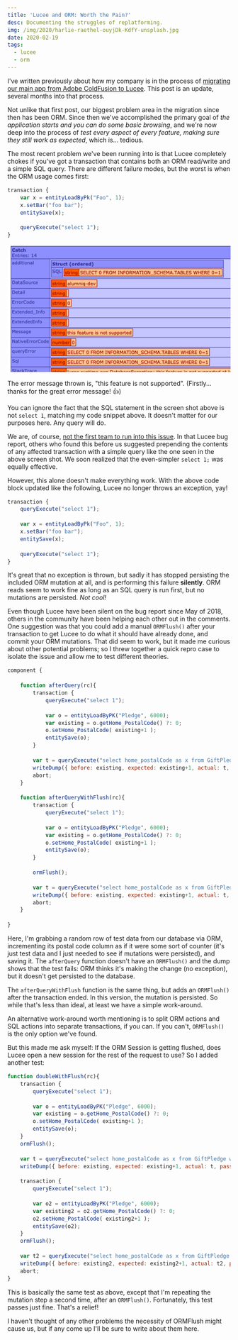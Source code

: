 ```yaml
---
title: 'Lucee and ORM: Worth the Pain?'
desc: Documenting the struggles of replatforming.
img: /img/2020/harlie-raethel-ouyjDk-KdfY-unsplash.jpg
date: 2020-02-19
tags:
  - lucee
  - orm
---
```


I've written previously about how my company is in the process of [migrating our main app from Adobe ColdFusion to Lucee](https://adamtuttle.codes/blog/2019/from-coldfusion-to-lucee/). This post is an update, several months into that process.

Not unlike that first post, our biggest problem area in the migration since then has been ORM. Since then we've accomplished the primary goal of _the application starts and you can do some basic browsing_, and we're now deep into the process of _test every aspect of every feature, making sure they still work as expected_, which is... tedious.

The most recent problem we've been running into is that Lucee completely chokes if you've got a transaction that contains both an ORM read/write and a simple SQL query. There are different failure modes, but the worst is when the ORM usage comes first:

```js
transaction {
	var x = entityLoadByPk("Foo", 1);
	x.setBar("foo bar");
	entitySave(x);

	queryExecute("select 1");
}
```

![Screen shot of lucee error message. Content is repeated below.](/img/2020/lucee-orm-error.png)

The error message thrown is, "this feature is not supported". (Firstly... thanks for the great error message! 👍)

You can ignore the fact that the SQL statement in the screen shot above is not `select 1`, matching my code snippet above. It doesn't matter for our purposes here. Any query will do.

We are, of course, [not the first team to run into this issue](https://luceeserver.atlassian.net/browse/LDEV-1564). In that Lucee bug report, others who found this before us suggested prepending the contents of any affected transaction with a simple query like the one seen in the above screen shot. We soon realized that the even-simpler `select 1;` was equally effective.

However, this alone doesn't make everything work. With the above code block updated like the following, Lucee no longer throws an exception, yay!

```js
transaction {
	queryExecute("select 1");

	var x = entityLoadByPk("Foo", 1);
	x.setBar("foo bar");
	entitySave(x);

	queryExecute("select 1");
}
```

It's great that no exception is thrown, but sadly it has stopped persisting the included ORM mutation at all, and is performing this failure **silently**. ORM reads seem to work fine as long as an SQL query is run first, but no mutations are persisted. _Not cool!_

Even though Lucee have been silent on the bug report since May of 2018, others in the community have been helping each other out in the comments. One suggestion was that you could add a manual `ORMFlush()` after your transaction to get Lucee to do what it should have already done, and commit your ORM mutations. That did seem to work, but it made me curious about other potential problems; so I threw together a quick repro case to isolate the issue and allow me to test different theories.

```js
component {

	function afterQuery(rc){
		transaction {
			queryExecute("select 1");

			var o = entityLoadByPK("Pledge", 6000);
			var existing = o.getHome_PostalCode() ?: 0;
			o.setHome_PostalCode( existing+1 );
			entitySave(o);
		}

		var t = queryExecute("select home_postalCode as x from GiftPledge where pledgeId = 6000").x;
		writeDump({ before: existing, expected: existing+1, actual: t, pass: t == existing+1 });
		abort;
	}

	function afterQueryWithFlush(rc){
		transaction {
			queryExecute("select 1");

			var o = entityLoadByPK("Pledge", 6000);
			var existing = o.getHome_PostalCode() ?: 0;
			o.setHome_PostalCode( existing+1 );
			entitySave(o);
		}

		ormFlush();

		var t = queryExecute("select home_postalCode as x from GiftPledge where pledgeId = 6000").x;
		writeDump({ before: existing, expected: existing+1, actual: t, pass: t == existing+1 });
		abort;
	}

}
```

Here, I'm grabbing a random row of test data from our database via ORM, incrementing its postal code column as if it were some sort of counter (it's just test data and I just needed to see if mutations were persisted), and saving it. The `afterQuery` function doesn't have an `ORMFlush()` and the dump shows that the test fails: ORM thinks it's making the change (no exception), but it doesn't get persisted to the database.

The `afterQueryWithFlush` function is the same thing, but adds an `ORMFlush()` after the transaction ended. In this version, the mutation is persisted. So while that's less than ideal, at least we have a simple work-around.

An alternative work-around worth mentioning is to split ORM actions and SQL actions into separate transactions, if you can. If you can't, `ORMFlush()` is the only option we've found.

But this made me ask myself: If the ORM Session is getting flushed, does Lucee open a new session for the rest of the request to use? So I added another test:

```js
function doubleWithFlush(rc){
	transaction {
		queryExecute("select 1");

		var o = entityLoadByPK("Pledge", 6000);
		var existing = o.getHome_PostalCode() ?: 0;
		o.setHome_PostalCode( existing+1 );
		entitySave(o);
	}
	ormFlush();

	var t = queryExecute("select home_postalCode as x from GiftPledge where pledgeId = 6000").x;
	writeDump({ before: existing, expected: existing+1, actual: t, pass: t == existing+1 });

	transaction {
		queryExecute("select 1");

		var o2 = entityLoadByPK("Pledge", 6000);
		var existing2 = o2.getHome_PostalCode() ?: 0;
		o2.setHome_PostalCode( existing2+1 );
		entitySave(o2);
	}
	ormFlush();

	var t2 = queryExecute("select home_postalCode as x from GiftPledge where pledgeId = 6000").x;
	writeDump({ before: existing2, expected: existing2+1, actual: t2, pass: t2 == existing2+1 });
	abort;
}
```

This is basically the same test as above, except that I'm repeating the mutation step a second time, after an `ORMFlush()`. Fortunately, this test passes just fine. That's a relief!

I haven't thought of any other problems the necessity of ORMFlush might cause us, but if any come up I'll be sure to write about them here.

